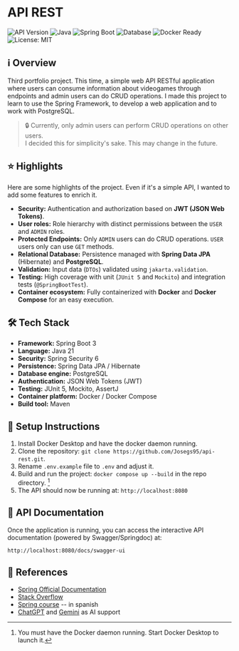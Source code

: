 # API REST

![API Version](https://img.shields.io/badge/API%20Version-v1-blue.svg)
![Java](https://img.shields.io/badge/Java-21-orange.svg)
![Spring Boot](https://img.shields.io/badge/Spring%20Boot-3-brightgreen.svg)
![Database](https://img.shields.io/badge/Database-PostgreSQL-blue.svg)
![Docker Ready](https://img.shields.io/badge/Docker-Ready-blue?logo=docker)
![License: MIT](https://img.shields.io/badge/License-MIT-yellow.svg)

## ℹ️ Overview

Third portfolio project. This time, a simple web API RESTful application where users can consume information about 
videogames through endpoints and admin users can do CRUD operations. I made this project to learn to use the Spring 
Framework, to develop a web application and to work with PostgreSQL.

> 🔒 Currently, only admin users can perform CRUD operations on other users.  
> I decided this for simplicity's sake. This may change in the future.

## ⭐ Highlights

Here are some highlights of the project. Even if it's a simple API, I wanted to add some features to enrich it.

* **Security:** Authentication and authorization based on **JWT (JSON Web Tokens)**.
* **User roles:** Role hierarchy with distinct permissions between the `USER` and `ADMIN` roles.
* **Protected Endpoints:** Only `ADMIN` users can do CRUD operations. `USER` users only can use `GET` methods.
* **Relational Database:** Persistence managed with **Spring Data JPA** (Hibernate) and **PostgreSQL**.
* **Validation:** Input data (`DTOs`) validated using `jakarta.validation`.
* **Testing:** High coverage with unit (`JUnit 5` and `Mockito`) and integration tests (`@SpringBootTest`).
* **Container ecosystem:** Fully containerized with **Docker** and **Docker Compose** for an easy execution.

## 🛠️ Tech Stack

* **Framework:** Spring Boot 3
* **Language:** Java 21
* **Security:** Spring Security 6
* **Persistence:** Spring Data JPA / Hibernate
* **Database engine:** PostgreSQL
* **Authentication:** JSON Web Tokens (JWT)
* **Testing:** JUnit 5, Mockito, AssertJ
* **Container platform:** Docker / Docker Compose
* **Build tool:** Maven

## 🚀 Setup Instructions

1. Install Docker Desktop and have the docker daemon running.
2. Clone the repository: `git clone https://github.com/Josegs95/api-rest.git`.
3. Rename `.env.example` file to `.env` and adjust it.
4. Build and run the project: `docker compose up --build` in the repo directory. [^1]
5. The API should now be running at: `http://localhost:8080`

[^1]: You must have the Docker daemon running. Start Docker Desktop to launch it.

## 📄 API Documentation

Once the application is running, you can access the interactive API documentation (powered by Swagger/Springdoc) at:

`http://localhost:8080/docs/swagger-ui`

## 📖 References

- [Spring Official Documentation](https://docs.spring.io/spring-framework/reference/index.html)
- [Stack Overflow](https://stackoverflow.com/questions)
- [Spring course](https://www.youtube.com/playlist?list=PLkVpKYNT_U9fGwrf_rVl-t_yjnixdsK6E) -- in spanish
- [ChatGPT](https://chatgpt.com/) and [Gemini](https://gemini.google.com/) as AI support